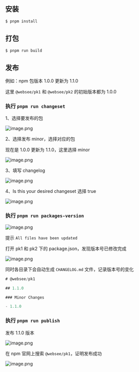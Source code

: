 ## 安装

```javascript
$ pnpm install
```

## 打包

```javascript
$ pnpm run build
```

## 发布

例如：npm 包版本 1.0.0 更新为 1.1.0

这里 `@websee/pk1` 和 `@websee/pk2` 的初始版本都为 1.0.0

### 执行 `pnpm run changeset`

1、选择要发布的包

![image.png](https://p1-juejin.byteimg.com/tos-cn-i-k3u1fbpfcp/27ace4eb44264250bf2eb4752aca2b10~tplv-k3u1fbpfcp-watermark.image?)

2、选择发布 minor，选择对应的包

现在是 1.0.0 更新为 1.1.0，这里选择 minor

![image.png](https://p3-juejin.byteimg.com/tos-cn-i-k3u1fbpfcp/947ad3a8e6c448c8949ac86b6a9f3227~tplv-k3u1fbpfcp-watermark.image?)

3、填写 changelog

![image.png](https://p9-juejin.byteimg.com/tos-cn-i-k3u1fbpfcp/ef2b864916ec403c8612395097ea9e88~tplv-k3u1fbpfcp-watermark.image?)

4、Is this your desired changeset 选择 true

![image.png](https://p1-juejin.byteimg.com/tos-cn-i-k3u1fbpfcp/b321231e6b094b08ac545a2257562a97~tplv-k3u1fbpfcp-watermark.image?)

### 执行 `pnpm run packages-version`

![image.png](https://p9-juejin.byteimg.com/tos-cn-i-k3u1fbpfcp/58687e0b549e454f83b42840ed609d72~tplv-k3u1fbpfcp-watermark.image?)

提示 `All files have been updated`

打开 pk1 和 pk2 下的 package.json，发现版本号已修改完成

![image.png](https://p6-juejin.byteimg.com/tos-cn-i-k3u1fbpfcp/ebbb2077ab544035b22053ac5665af45~tplv-k3u1fbpfcp-watermark.image?)

同时各目录下会自动生成 `CHANGELOG.md` 文件，记录版本号的变化

```js
# @websee/pk1

## 1.1.0

### Minor Changes

- 1.1.0

```

### 执行 `pnpm run publish`

发布 1.1.0 版本

![image.png](https://p6-juejin.byteimg.com/tos-cn-i-k3u1fbpfcp/5ba1b5f4917e49de82a0d190f069ca28~tplv-k3u1fbpfcp-watermark.image?)

在 npm 官网上搜索 `@websee/pk1`，证明发布成功

![image.png](https://p3-juejin.byteimg.com/tos-cn-i-k3u1fbpfcp/b46daf438ef343e1be9e1ab18d8e359f~tplv-k3u1fbpfcp-watermark.image?)
